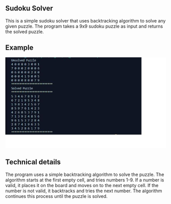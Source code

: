 ## Sudoku Solver
This is a simple sudoku solver that uses backtracking algorithm to solve any given puzzle. The program takes a 9x9 sudoku puzzle as input and returns the solved puzzle.

## Example
![Example](https://github.com/jinef-john/SudokuPuzzle/blob/main/Output/output.JPG)

## Technical details
The program uses a simple backtracking algorithm to solve the puzzle. The algorithm starts at the first empty cell, and tries numbers 1-9. If a number is valid, it places it on the board and moves on to the next empty cell. If the number is not valid, it backtracks and tries the next number. The algorithm continues this process until the puzzle is solved.
